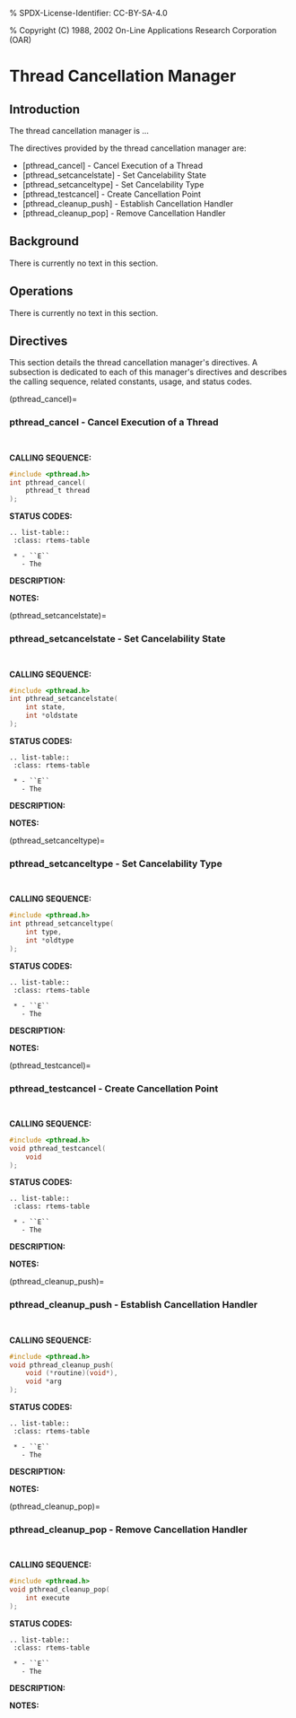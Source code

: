 % SPDX-License-Identifier: CC-BY-SA-4.0

% Copyright (C) 1988, 2002 On-Line Applications Research Corporation (OAR)

# Thread Cancellation Manager

## Introduction

The
thread cancellation manager is ...

The directives provided by the thread cancellation manager are:

- [pthread_cancel] - Cancel Execution of a Thread
- [pthread_setcancelstate] - Set Cancelability State
- [pthread_setcanceltype] - Set Cancelability Type
- [pthread_testcancel] - Create Cancellation Point
- [pthread_cleanup_push] - Establish Cancellation Handler
- [pthread_cleanup_pop] - Remove Cancellation Handler

## Background

There is currently no text in this section.

## Operations

There is currently no text in this section.

## Directives

This section details the thread cancellation manager's directives. A
subsection is dedicated to each of this manager's directives and describes the
calling sequence, related constants, usage, and status codes.

(pthread_cancel)=

### pthread_cancel - Cancel Execution of a Thread

```{index} pthread_cancel
```

```{index} cancel execution of a thread
```

**CALLING SEQUENCE:**

```c
#include <pthread.h>
int pthread_cancel(
    pthread_t thread
);
```

**STATUS CODES:**

```{eval-rst}
.. list-table::
 :class: rtems-table

 * - ``E``
   - The
```

**DESCRIPTION:**

**NOTES:**

(pthread_setcancelstate)=

### pthread_setcancelstate - Set Cancelability State

```{index} pthread_setcancelstate
```

```{index} set cancelability state
```

**CALLING SEQUENCE:**

```c
#include <pthread.h>
int pthread_setcancelstate(
    int state,
    int *oldstate
);
```

**STATUS CODES:**

```{eval-rst}
.. list-table::
 :class: rtems-table

 * - ``E``
   - The
```

**DESCRIPTION:**

**NOTES:**

(pthread_setcanceltype)=

### pthread_setcanceltype - Set Cancelability Type

```{index} pthread_setcanceltype
```

```{index} set cancelability type
```

**CALLING SEQUENCE:**

```c
#include <pthread.h>
int pthread_setcanceltype(
    int type,
    int *oldtype
);
```

**STATUS CODES:**

```{eval-rst}
.. list-table::
 :class: rtems-table

 * - ``E``
   - The
```

**DESCRIPTION:**

**NOTES:**

(pthread_testcancel)=

### pthread_testcancel - Create Cancellation Point

```{index} pthread_testcancel
```

```{index} create cancellation point
```

**CALLING SEQUENCE:**

```c
#include <pthread.h>
void pthread_testcancel(
    void
);
```

**STATUS CODES:**

```{eval-rst}
.. list-table::
 :class: rtems-table

 * - ``E``
   - The
```

**DESCRIPTION:**

**NOTES:**

(pthread_cleanup_push)=

### pthread_cleanup_push - Establish Cancellation Handler

```{index} pthread_cleanup_push
```

```{index} establish cancellation handler
```

**CALLING SEQUENCE:**

```c
#include <pthread.h>
void pthread_cleanup_push(
    void (*routine)(void*),
    void *arg
);
```

**STATUS CODES:**

```{eval-rst}
.. list-table::
 :class: rtems-table

 * - ``E``
   - The
```

**DESCRIPTION:**

**NOTES:**

(pthread_cleanup_pop)=

### pthread_cleanup_pop - Remove Cancellation Handler

```{index} pthread_cleanup_pop
```

```{index} remove cancellation handler
```

**CALLING SEQUENCE:**

```c
#include <pthread.h>
void pthread_cleanup_pop(
    int execute
);
```

**STATUS CODES:**

```{eval-rst}
.. list-table::
 :class: rtems-table

 * - ``E``
   - The
```

**DESCRIPTION:**

**NOTES:**
